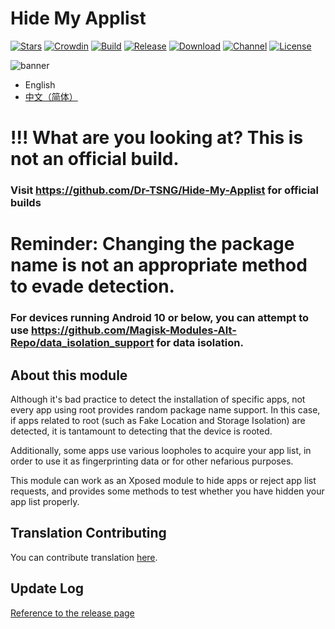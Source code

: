 # Hide My Applist

[![Stars](https://img.shields.io/github/stars/Dr-TSNG/Hide-My-Applist?label=Stars)](https://github.com/Dr-TSNG)
[![Crowdin](https://badges.crowdin.net/hide-my-applist/localized.svg)](https://crowdin.com/project/hide-my-applist)
[![Build](https://img.shields.io/github/actions/workflow/status/Dr-TSNG/Hide-My-Applist/main.yml?branch=master&logo=github)](https://github.com/Dr-TSNG/Hide-My-Applist/actions)
[![Release](https://img.shields.io/github/v/release/Dr-TSNG/Hide-My-Applist?label=Release)](https://github.com/Dr-TSNG/Hide-My-Applist/releases/latest)
[![Download](https://img.shields.io/github/downloads/Dr-TSNG/Hide-My-Applist/total)](https://github.com/Dr-TSNG/Hide-My-Applist/releases/latest)
[![Channel](https://img.shields.io/badge/Telegram-Channel-blue.svg?logo=telegram)](https://t.me/HideMyApplist)
[![License](https://img.shields.io/github/license/Dr-TSNG/Hide-My-Applist?label=License)](https://choosealicense.com/licenses/gpl-3.0/)

![banner](banner.png)

- English  
- [中文（简体）](README_zh_CN.md)

# !!! What are you looking at? This is not an official build.
### Visit <https://github.com/Dr-TSNG/Hide-My-Applist> for official builds

# Reminder: Changing the package name is not an appropriate method to evade detection.
### For devices running Android 10 or below, you can attempt to use https://github.com/Magisk-Modules-Alt-Repo/data_isolation_support for data isolation.


## About this module 

Although it's bad practice to detect the installation of specific apps, not every app using root provides random package name support. In this case, if apps related to root (such as Fake Location and Storage Isolation) are detected, it is tantamount to detecting that the device is rooted.

Additionally, some apps use various loopholes to acquire your app list, in order to use it as fingerprinting data or for other nefarious purposes.

This module can work as an Xposed module to hide apps or reject app list requests, and provides some methods to test whether you have hidden your app list properly.

## Translation Contributing
You can contribute translation [here](https://crowdin.com/project/hide-my-applist).

## Update Log
[Reference to the release page](https://github.com/Dr-TSNG/Hide-My-Applist/releases)  
